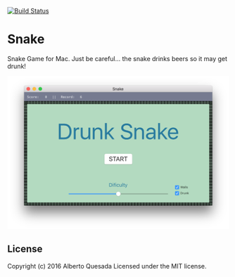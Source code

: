 [![Build Status](https://travis-ci.org/albertoqa/Snake.svg?branch=master)](https://travis-ci.org/albertoqa/Snake)

# Snake
Snake Game for Mac. Just be careful... the snake drinks beers so it may get drunk!

![Alt text](snake.png?raw=true "Snake")

## License
Copyright (c) 2016 Alberto Quesada
Licensed under the MIT license.
